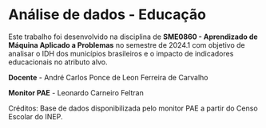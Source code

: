 # Análise de dados - Educação

Este trabalho foi desenvolvido na disciplina de **SME0860 - Aprendizado de Máquina Aplicado a Problemas** no semestre de 2024.1 com objetivo de analisar o IDH dos municípios brasileiros e o impacto de indicadores educacionais no atributo alvo.

**Docente** - André Carlos Ponce de Leon Ferreira de Carvalho

**Monitor PAE** - Leonardo Carneiro Feltran

Créditos: Base de dados disponibilizada pelo monitor PAE a partir do Censo Escolar do INEP.